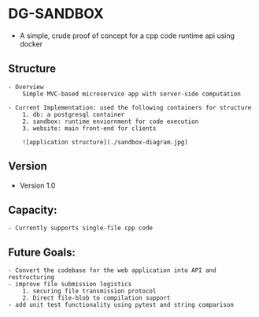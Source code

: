 # DG-SANDBOX
- A simple, crude proof of concept for a cpp code runtime api using docker

## Structure
    - Overview
        Simple MVC-based microservice app with server-side computation
    
    - Current Implementation: used the following containers for structure
        1. db: a postgresql container
        2. sandbox: runtime enviornment for code execution
        3. website: main front-end for clients

        ![application structure](./sandbox-diagram.jpg)
## Version
- Version 1.0

## Capacity:
    - Currently supports single-file cpp code

## Future Goals:
    - Convert the codebase for the web application into API and restructuring
    - improve file submission logistics
        1. securing file transmission protocol
        2. Direct file-blob to compilation support
    - add unit test functionality using pytest and string comparison
